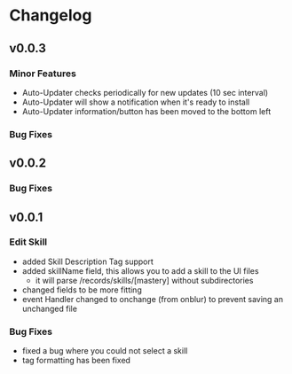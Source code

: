 # Changelog #

## v0.0.3 ##
### Minor Features ###
* Auto-Updater checks periodically for new updates (10 sec interval)
* Auto-Updater will show a notification when it's ready to install
* Auto-Updater information/button has been moved to the bottom left

### Bug Fixes ###

## v0.0.2 ##
### Bug Fixes ###


## v0.0.1 ##
### Edit Skill ###
* added Skill Description Tag support
* added skillName field, this allows you to add a skill to the UI files
  * it will parse /records/skills/[mastery] without subdirectories
* changed fields to be more fitting
* event Handler changed to onchange (from onblur) to prevent saving an unchanged file

### Bug Fixes ###
* fixed a bug where you could not select a skill
* tag formatting has been fixed